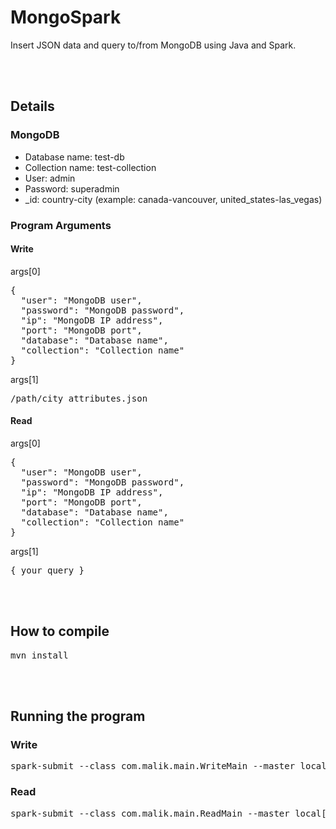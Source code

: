 # MongoSpark
Insert JSON data and query to/from MongoDB using Java and Spark.

<br />
<br />

## Details
### MongoDB
* Database name: test-db
* Collection name: test-collection
* User: admin
* Password: superadmin
* _id: country-city (example: canada-vancouver, united_states-las_vegas)

### Program Arguments
#### Write
args[0]
<pre>
{
  "user": "MongoDB user",
  "password": "MongoDB password",
  "ip": "MongoDB IP address",
  "port": "MongoDB port",
  "database": "Database name",
  "collection": "Collection name"
}
</pre>

args[1]
<pre>/path/city_attributes.json</pre>

#### Read

args[0]
<pre>
{
  "user": "MongoDB user",
  "password": "MongoDB password",
  "ip": "MongoDB IP address",
  "port": "MongoDB port",
  "database": "Database name",
  "collection": "Collection name"
}
</pre>

args[1]
<pre>{ your query }</pre>

<br />
<br />

## How to compile
<pre>mvn install</pre>

<br />
<br />

## Running the program
### Write
<pre>
spark-submit --class com.malik.main.WriteMain --master local[2] malik/engine/MongoSpark-1.0-SNAPSHOT-jar-with-dependencies.jar '{"user":"admin","password":"superadmin","ip":"192.168.20.99","port":"27017","database":"test-db","collection":"test-collection"}' '/home/malik/data/city_attributes.json'
</pre>

### Read
<pre>
spark-submit --class com.malik.main.ReadMain --master local[2] malik/engine/MongoSpark-1.0-SNAPSHOT-jar-with-dependencies.jar '{"user":"admin","password":"superadmin","ip":"192.168.20.99","port":"27017","database":"test-db","collection":"test-collection"}' '{ $match: { country: "Canada" } }'
</pre>
